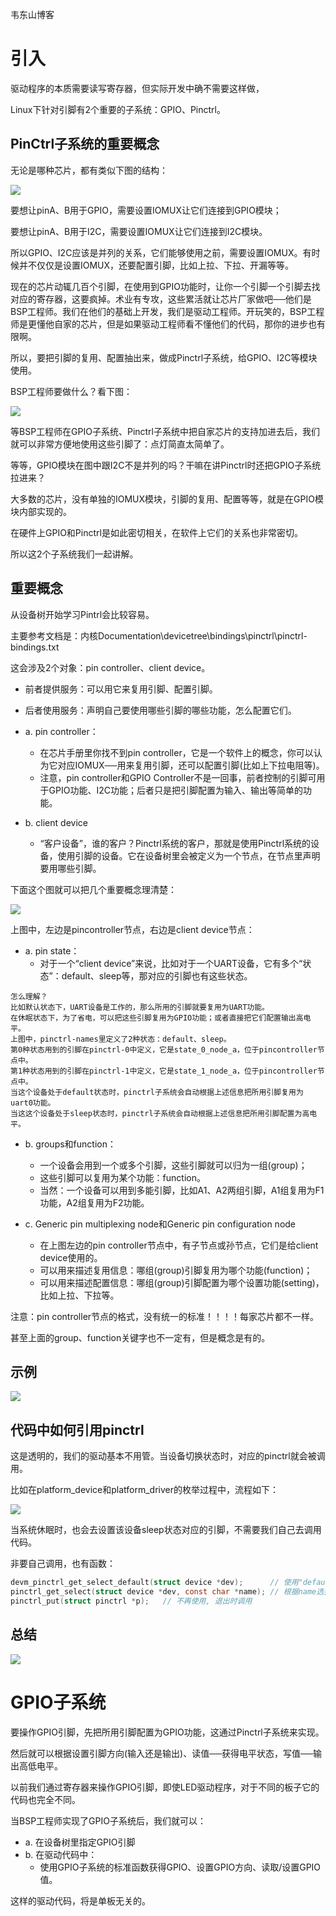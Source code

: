 韦东山博客

# 引入

驱动程序的本质需要读写寄存器，但实际开发中确不需要这样做，

Linux下针对引脚有2个重要的子系统：GPIO、Pinctrl。

## PinCtrl子系统的重要概念

无论是哪种芯片，都有类似下图的结构：

![](./pic/1.jpg)

要想让pinA、B用于GPIO，需要设置IOMUX让它们连接到GPIO模块；

要想让pinA、B用于I2C，需要设置IOMUX让它们连接到I2C模块。

所以GPIO、I2C应该是并列的关系，它们能够使用之前，需要设置IOMUX。有时候并不仅仅是设置IOMUX，还要配置引脚，比如上拉、下拉、开漏等等。

现在的芯片动辄几百个引脚，在使用到GPIO功能时，让你一个引脚一个引脚去找对应的寄存器，这要疯掉。术业有专攻，这些累活就让芯片厂家做吧──他们是BSP工程师。我们在他们的基础上开发，我们是驱动工程师。开玩笑的，BSP工程师是更懂他自家的芯片，但是如果驱动工程师看不懂他们的代码，那你的进步也有限啊。

所以，要把引脚的复用、配置抽出来，做成Pinctrl子系统，给GPIO、I2C等模块使用。

BSP工程师要做什么？看下图：

![](./pic/2.jpg)

等BSP工程师在GPIO子系统、Pinctrl子系统中把自家芯片的支持加进去后，我们就可以非常方便地使用这些引脚了：点灯简直太简单了。

等等，GPIO模块在图中跟I2C不是并列的吗？干嘛在讲Pinctrl时还把GPIO子系统拉进来？

大多数的芯片，没有单独的IOMUX模块，引脚的复用、配置等等，就是在GPIO模块内部实现的。

在硬件上GPIO和Pinctrl是如此密切相关，在软件上它们的关系也非常密切。

所以这2个子系统我们一起讲解。

## 重要概念
从设备树开始学习Pintrl会比较容易。

主要参考文档是：内核Documentation\devicetree\bindings\pinctrl\pinctrl-bindings.txt

这会涉及2个对象：pin controller、client device。
- 前者提供服务：可以用它来复用引脚、配置引脚。
- 后者使用服务：声明自己要使用哪些引脚的哪些功能，怎么配置它们。

- a. pin controller：
  - 在芯片手册里你找不到pin controller，它是一个软件上的概念，你可以认为它对应IOMUX──用来复用引脚，还可以配置引脚(比如上下拉电阻等)。
  - 注意，pin controller和GPIO Controller不是一回事，前者控制的引脚可用于GPIO功能、I2C功能；后者只是把引脚配置为输入、输出等简单的功能。

- b. client device
  - “客户设备”，谁的客户？Pinctrl系统的客户，那就是使用Pinctrl系统的设备，使用引脚的设备。它在设备树里会被定义为一个节点，在节点里声明要用哪些引脚。

下面这个图就可以把几个重要概念理清楚：

![](./pic/3.jpg)

上图中，左边是pincontroller节点，右边是client device节点：

- a. pin state：
  - 对于一个“client device”来说，比如对于一个UART设备，它有多个“状态”：default、sleep等，那对应的引脚也有这些状态。

```
怎么理解？
比如默认状态下，UART设备是工作的，那么所用的引脚就要复用为UART功能。
在休眠状态下，为了省电，可以把这些引脚复用为GPIO功能；或者直接把它们配置输出高电平。
上图中，pinctrl-names里定义了2种状态：default、sleep。
第0种状态用到的引脚在pinctrl-0中定义，它是state_0_node_a，位于pincontroller节点中。
第1种状态用到的引脚在pinctrl-1中定义，它是state_1_node_a，位于pincontroller节点中。
当这个设备处于default状态时，pinctrl子系统会自动根据上述信息把所用引脚复用为uart0功能。
当这这个设备处于sleep状态时，pinctrl子系统会自动根据上述信息把所用引脚配置为高电平。
```

- b. groups和function：
  - 一个设备会用到一个或多个引脚，这些引脚就可以归为一组(group)；
  - 这些引脚可以复用为某个功能：function。
  - 当然：一个设备可以用到多能引脚，比如A1、A2两组引脚，A1组复用为F1功能，A2组复用为F2功能。

- c. Generic pin multiplexing node和Generic pin configuration node
  - 在上图左边的pin controller节点中，有子节点或孙节点，它们是给client device使用的。
  - 可以用来描述复用信息：哪组(group)引脚复用为哪个功能(function)；
  - 可以用来描述配置信息：哪组(group)引脚配置为哪个设置功能(setting)，比如上拉、下拉等。

注意：pin controller节点的格式，没有统一的标准！！！！每家芯片都不一样。

甚至上面的group、function关键字也不一定有，但是概念是有的。

## 示例
![](./pic/4.jpg)

## 代码中如何引用pinctrl
这是透明的，我们的驱动基本不用管。当设备切换状态时，对应的pinctrl就会被调用。

比如在platform_device和platform_driver的枚举过程中，流程如下：

![](./pic/5.jpg)

当系统休眠时，也会去设置该设备sleep状态对应的引脚，不需要我们自己去调用代码。

非要自己调用，也有函数：

```c
devm_pinctrl_get_select_default(struct device *dev);      // 使用"default"状态的引脚
pinctrl_get_select(struct device *dev, const char *name); // 根据name选择某种状态的引脚
pinctrl_put(struct pinctrl *p);   // 不再使用, 退出时调用
```

## 总结

![](./pic/6.jpg)

# GPIO子系统

要操作GPIO引脚，先把所用引脚配置为GPIO功能，这通过Pinctrl子系统来实现。

然后就可以根据设置引脚方向(输入还是输出)、读值──获得电平状态，写值──输出高低电平。

以前我们通过寄存器来操作GPIO引脚，即使LED驱动程序，对于不同的板子它的代码也完全不同。

当BSP工程师实现了GPIO子系统后，我们就可以：

- a. 在设备树里指定GPIO引脚
- b. 在驱动代码中：
  - 使用GPIO子系统的标准函数获得GPIO、设置GPIO方向、读取/设置GPIO值。

这样的驱动代码，将是单板无关的。



